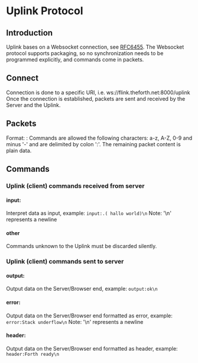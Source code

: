 Uplink Protocol
===============

Introduction
------------
Uplink bases on a Websocket connection, see [RFC6455](http://tools.ietf.org/html/rfc6455).
The Websocket protocol supports packaging, so no synchronization needs to be programmed explicitly,
and commands come in packets.

Connect
-------
Connection is done to a specific URI, i.e. ws://flink.theforth.net:8000/uplink
Once the connection is established, packets are sent and received by the Server and the Uplink.

Packets
-------
Format: <command>:<data>
Commands are allowed the following characters: a-z, A-Z, 0-9 and minus '-' and are delimited by colon ':'.
The remaining packet content is plain data.

Commands
--------
### Uplink (client) commands received from server
#### input:<data>
Interpret data as input, example:
`input:.( hallo world)\n` Note: '\n' represents a newline
#### other
Commands unknown to the Uplink must be discarded silently.

### Uplink (client) commands sent to server
#### output:<data>
Output data on the Server/Browser end, example:
`output:ok\n`
#### error:<data>
Output data on the Server/Browser end formatted as error, example:
`error:Stack underflow\n` Note: '\n' represents a newline
#### header:<data>
Output data on the Server/Browser end formatted as header, example:
`header:Forth ready\n`
